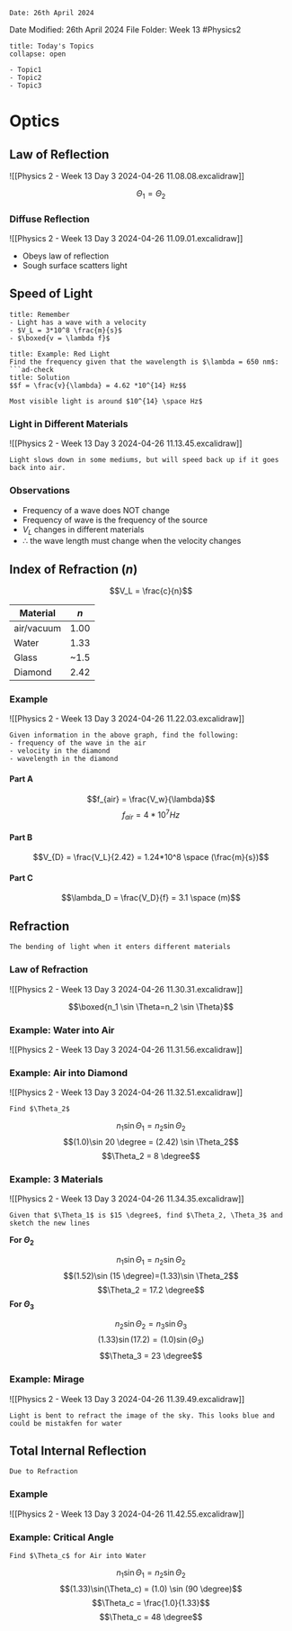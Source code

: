 	Date: 26th April 2024
Date Modified: 26th April 2024
File Folder: Week 13
#Physics2

```ad-abstract
title: Today's Topics
collapse: open

- Topic1
- Topic2
- Topic3

```

# Optics

## Law of Reflection

![[Physics 2 - Week 13 Day 3 2024-04-26 11.08.08.excalidraw]]

$$\Theta_1 = \Theta_2$$

### Diffuse Reflection

![[Physics 2 - Week 13 Day 3 2024-04-26 11.09.01.excalidraw]]

- Obeys law of reflection
- Sough surface scatters light

## Speed of Light

```ad-note
title: Remember
- Light has a wave with a velocity
- $V_L = 3*10^8 \frac{m}{s}$
- $\boxed{v = \lambda f}$
```

```ad-example
title: Example: Red Light
Find the frequency given that the wavelength is $\lambda = 650 nm$:
```ad-check
title: Solution
$$f = \frac{v}{\lambda} = 4.62 *10^{14} Hz$$
```

```ad-note
Most visible light is around $10^{14} \space Hz$
```

### Light in Different Materials

![[Physics 2 - Week 13 Day 3 2024-04-26 11.13.45.excalidraw]]

```ad-note
Light slows down in some mediums, but will speed back up if it goes back into air.
```
### Observations

- Frequency of a wave does NOT change
- Frequency of  wave is the frequency of the source
- $V_L$ changes in different materials
- $\therefore$ the wave length must change when the velocity changes

## Index of Refraction ($n$)

$$V_L = \frac{c}{n}$$

| Material   | $n$  |
| ---------- | ---- |
| air/vacuum | 1.00 |
| Water      | 1.33 |
| Glass      | ~1.5 |
| Diamond    | 2.42 |

### Example

![[Physics 2 - Week 13 Day 3 2024-04-26 11.22.03.excalidraw]]

```ad-question
Given information in the above graph, find the following:
- frequency of the wave in the air
- velocity in the diamond
- wavelength in the diamond
```
#### Part A

$$f_{air} = \frac{V_w}{\lambda}$$
$$f_{air} = 4*10^{7} Hz$$

#### Part B

$$V_{D} = \frac{V_L}{2.42} = 1.24*10^8 \space (\frac{m}{s})$$
#### Part C

$$\lambda_D = \frac{V_D}{f} = 3.1  \space (m)$$
## Refraction

```ad-summary
The bending of light when it enters different materials
```

### Law of Refraction

![[Physics 2 - Week 13 Day 3 2024-04-26 11.30.31.excalidraw]]

$$\boxed{n_1 \sin \Theta=n_2 \sin \Theta}$$
### Example: Water into Air

![[Physics 2 - Week 13 Day 3 2024-04-26 11.31.56.excalidraw]]

### Example: Air into Diamond

![[Physics 2 - Week 13 Day 3 2024-04-26 11.32.51.excalidraw]]

```ad-question
Find $\Theta_2$
```

$$n_1 \sin \Theta_1= n_2 \sin \Theta_2$$
$$(1.0)\sin 20 \degree = (2.42) \sin \Theta_2$$
$$\Theta_2 = 8 \degree$$

### Example: 3 Materials

![[Physics 2 - Week 13 Day 3 2024-04-26 11.34.35.excalidraw]]

```ad-question
Given that $\Theta_1$ is $15 \degree$, find $\Theta_2, \Theta_3$ and sketch the new lines
```

**For $\Theta_2$**

$$n_1\sin \Theta_1 = n_2 \sin \Theta_2$$
$$(1.52)\sin (15 \degree)=(1.33)\sin \Theta_2$$
$$\Theta_2 = 17.2 \degree$$
**For $\Theta_3$**

$$n_2 \sin \Theta_2 = n_3 \sin \Theta_3$$
$$(1.33)\sin(17.2)=(1.0)\sin(\Theta_3)$$
$$\Theta_3 = 23 \degree$$

### Example: Mirage

![[Physics 2 - Week 13 Day 3 2024-04-26 11.39.49.excalidraw]]

```ad-summary
Light is bent to refract the image of the sky. This looks blue and could be mistakfen for water
```

## Total Internal Reflection

```ad-note
Due to Refraction
```
### Example

![[Physics 2 - Week 13 Day 3 2024-04-26 11.42.55.excalidraw]]

### Example: Critical Angle

```ad-question
Find $\Theta_c$ for Air into Water
```

$$n_1 \sin \Theta_1 = n_2 \sin \Theta_2$$
$$(1.33)\sin(\Theta_c) = (1.0) \sin (90 \degree)$$
$$\Theta_c = \frac{1.0}{1.33}$$
$$\Theta_c = 48 \degree$$
